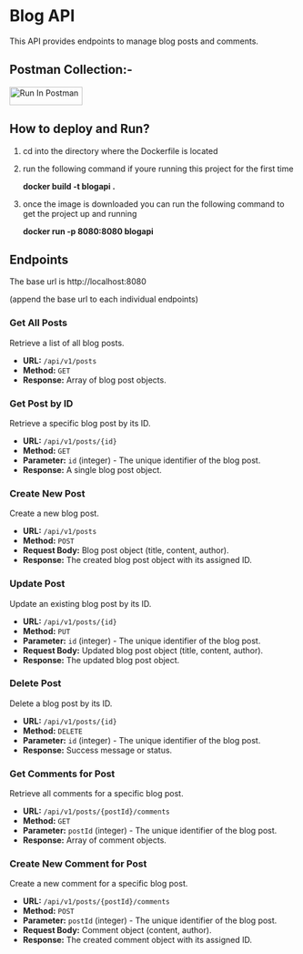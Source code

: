 # Blog API

This API provides endpoints to manage blog posts and comments.

## Postman Collection:- 

[<img src="https://run.pstmn.io/button.svg" alt="Run In Postman" style="width: 128px; height: 32px;">](https://god.gw.postman.com/run-collection/22670645-5b8cbe90-5322-41c2-b72e-1bd1fec0d648?action=collection%2Ffork&source=rip_markdown&collection-url=entityId%3D22670645-5b8cbe90-5322-41c2-b72e-1bd1fec0d648%26entityType%3Dcollection%26workspaceId%3D53b2f003-d9b9-42a7-8827-efbec6477f69)

## How to deploy and Run?

1. cd into the directory where the Dockerfile is located
2. run the following command if youre running this project for the first time
   
   **docker build -t blogapi .**
   
4. once the image is downloaded you can run the following command to get the project up and running
   
   **docker run -p 8080:8080 blogapi**



## Endpoints
The base url is http://localhost:8080 

(append the base url to each individual endpoints)
### Get All Posts

Retrieve a list of all blog posts.

- **URL:** `/api/v1/posts`
- **Method:** `GET`
- **Response:** Array of blog post objects.

### Get Post by ID

Retrieve a specific blog post by its ID.

- **URL:** `/api/v1/posts/{id}`
- **Method:** `GET`
- **Parameter:** `id` (integer) - The unique identifier of the blog post.
- **Response:** A single blog post object.

### Create New Post

Create a new blog post.

- **URL:** `/api/v1/posts`
- **Method:** `POST`
- **Request Body:** Blog post object (title, content, author).
- **Response:** The created blog post object with its assigned ID.

### Update Post

Update an existing blog post by its ID.

- **URL:** `/api/v1/posts/{id}`
- **Method:** `PUT`
- **Parameter:** `id` (integer) - The unique identifier of the blog post.
- **Request Body:** Updated blog post object (title, content, author).
- **Response:** The updated blog post object.

### Delete Post

Delete a blog post by its ID.

- **URL:** `/api/v1/posts/{id}`
- **Method:** `DELETE`
- **Parameter:** `id` (integer) - The unique identifier of the blog post.
- **Response:** Success message or status.

### Get Comments for Post

Retrieve all comments for a specific blog post.

- **URL:** `/api/v1/posts/{postId}/comments`
- **Method:** `GET`
- **Parameter:** `postId` (integer) - The unique identifier of the blog post.
- **Response:** Array of comment objects.

### Create New Comment for Post

Create a new comment for a specific blog post.

- **URL:** `/api/v1/posts/{postId}/comments`
- **Method:** `POST`
- **Parameter:** `postId` (integer) - The unique identifier of the blog post.
- **Request Body:** Comment object (content, author).
- **Response:** The created comment object with its assigned ID.


